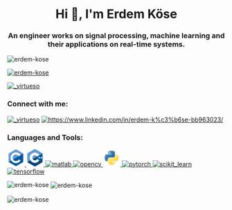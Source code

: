 <h1 align="center">Hi 👋, I'm Erdem Köse</h1>
<h3 align="center">An engineer works on signal processing, machine learning and their applications on real-time systems.</h3>

<p align="left"> <img src="https://komarev.com/ghpvc/?username=erdem-kose&label=Profile%20views&color=0e75b6&style=flat" alt="erdem-kose" /> </p>

<p align="left"> <a href="https://github.com/ryo-ma/github-profile-trophy"><img src="https://github-profile-trophy.vercel.app/?username=erdem-kose" alt="erdem-kose" /></a> </p>

<p align="left"> <a href="https://twitter.com/_virtueso" target="blank"><img src="https://img.shields.io/twitter/follow/_virtueso?logo=twitter&style=for-the-badge" alt="_virtueso" /></a> </p>

<h3 align="left">Connect with me:</h3>
<p align="left">
<a href="https://twitter.com/_virtueso" target="blank"><img align="center" src="https://raw.githubusercontent.com/rahuldkjain/github-profile-readme-generator/master/src/images/icons/Social/twitter.svg" alt="_virtueso" height="30" width="40" /></a>
<a href="https://linkedin.com/in/https://www.linkedin.com/in/erdem-k%c3%b6se-bb963023/" target="blank"><img align="center" src="https://raw.githubusercontent.com/rahuldkjain/github-profile-readme-generator/master/src/images/icons/Social/linked-in-alt.svg" alt="https://www.linkedin.com/in/erdem-k%c3%b6se-bb963023/" height="30" width="40" /></a>
</p>

<h3 align="left">Languages and Tools:</h3>
<p align="left"> <a href="https://www.cprogramming.com/" target="_blank" rel="noreferrer"> <img src="https://raw.githubusercontent.com/devicons/devicon/master/icons/c/c-original.svg" alt="c" width="40" height="40"/> </a> <a href="https://www.w3schools.com/cpp/" target="_blank" rel="noreferrer"> <img src="https://raw.githubusercontent.com/devicons/devicon/master/icons/cplusplus/cplusplus-original.svg" alt="cplusplus" width="40" height="40"/> </a> <a href="https://www.mathworks.com/" target="_blank" rel="noreferrer"> <img src="https://upload.wikimedia.org/wikipedia/commons/2/21/Matlab_Logo.png" alt="matlab" width="40" height="40"/> </a> <a href="https://opencv.org/" target="_blank" rel="noreferrer"> <img src="https://www.vectorlogo.zone/logos/opencv/opencv-icon.svg" alt="opencv" width="40" height="40"/> </a> <a href="https://www.python.org" target="_blank" rel="noreferrer"> <img src="https://raw.githubusercontent.com/devicons/devicon/master/icons/python/python-original.svg" alt="python" width="40" height="40"/> </a> <a href="https://pytorch.org/" target="_blank" rel="noreferrer"> <img src="https://www.vectorlogo.zone/logos/pytorch/pytorch-icon.svg" alt="pytorch" width="40" height="40"/> </a> <a href="https://scikit-learn.org/" target="_blank" rel="noreferrer"> <img src="https://upload.wikimedia.org/wikipedia/commons/0/05/Scikit_learn_logo_small.svg" alt="scikit_learn" width="40" height="40"/> </a> <a href="https://www.tensorflow.org" target="_blank" rel="noreferrer"> <img src="https://www.vectorlogo.zone/logos/tensorflow/tensorflow-icon.svg" alt="tensorflow" width="40" height="40"/> </a> </p>

<p><img align="left" src="https://github-readme-stats.vercel.app/api/top-langs?username=erdem-kose&show_icons=true&locale=en&layout=compact" alt="erdem-kose" /></p>

<p>&nbsp;<img align="center" src="https://github-readme-stats.vercel.app/api?username=erdem-kose&show_icons=true&locale=en" alt="erdem-kose" /></p>

<p><img align="center" src="https://github-readme-streak-stats.herokuapp.com/?user=erdem-kose&" alt="erdem-kose" /></p>
